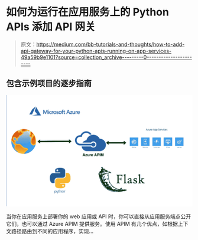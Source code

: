 # 如何为运行在应用服务上的 Python APIs 添加 API 网关

> 原文：<https://medium.com/bb-tutorials-and-thoughts/how-to-add-api-gateway-for-your-python-apis-running-on-app-services-49a59b9e1101?source=collection_archive---------0----------------------->

## 包含示例项目的逐步指南

![](img/8ccdd8c73b7077a62455546ccbe3d30a.png)

当你在应用服务上部署你的 web 应用或 API 时，你可以直接从应用服务端点公开它们，也可以通过 Azure APIM 提供服务。使用 APIM 有几个优点，如根据上下文路径路由到不同的应用程序，实现…